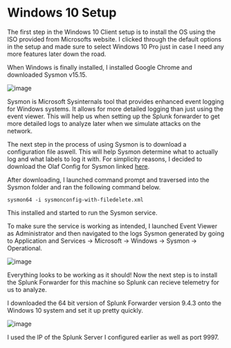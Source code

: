 # Windows 10 Setup

The first step in the Windows 10 Client setup is to install the OS using the ISO provided from Microsofts website. I clicked through the default options in the setup and made sure to select Windows 10 Pro just in case I need any more features later down the road.

When Windows is finally installed, I installed Google Chrome and downloaded Sysmon v15.15.

![image](https://github.com/user-attachments/assets/dc5af208-f4c5-4c5e-bfbf-afaf9b882083)

Sysmon is Microsoft Sysinternals tool that provides enhanced event logging for Windows systems. It allows for more detailed logging than just using the event viewer. This will help us when setting up the Splunk forwarder to get more detailed logs to analyze later when we simulate attacks on the network.

The next step in the process of using Sysmon is to download a configuration file aswell. This will help Sysmon determine what to actually log and what labels to log it with. For simplicity reasons, I decided to download the Olaf Config for Sysmon linked [here](https://github.com/olafhartong/sysmon-modular/blob/master/sysmonconfig-with-filedelete.xml).

After downloading, I launched command prompt and traversed into the Sysmon folder and ran the following command below.

`sysmon64 -i sysmonconfig-with-filedelete.xml`

This installed and started to run the Sysmon service. 

To make sure the service is working as intended, I launched Event Viewer as Administrator and then navigated to the logs Sysmon generated by going to Application and Services -> Microsoft -> Windows -> Sysmon -> Operational.

![image](https://github.com/user-attachments/assets/967ede4f-84a7-4a8b-8ba2-01fb179d9810)

Everything looks to be working as it should! Now the next step is to install the Splunk Forwarder for this machine so Splunk can recieve telemetry for us to analyze.

I downloaded the 64 bit version of Splunk Forwarder version 9.4.3 onto the Windows 10 system and set it up pretty quickly.

![image](https://github.com/user-attachments/assets/0a988542-3ac6-426b-a4f4-b003b43de228)

I used the IP of the Splunk Server I configured earlier as well as port 9997. 

